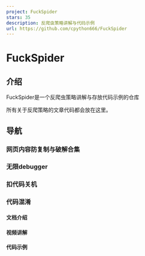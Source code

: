 ```yaml
---
project: FuckSpider
stars: 35
description: 反爬虫策略讲解与代码示例
url: https://github.com/cpython666/FuckSpider
---
```


FuckSpider
==========

介绍
--

FuckSpider是一个反爬虫策略讲解与存放代码示例的仓库

所有关于反爬策略的文章代码都会放在这里。

导航
--

### 网页内容防复制与破解合集

### 无限debugger

### 扣代码关机

### 代码混淆

#### 文档介绍

#### 视频讲解

#### 代码示例
